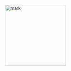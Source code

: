 <img width="200" alt="mark" src="https://user-images.githubusercontent.com/96596529/193636843-0714dbe6-66cc-4000-9c2b-ddc4790af71a.png">
